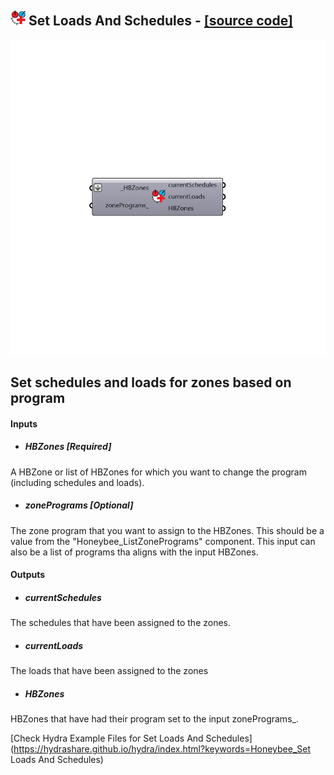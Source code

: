 ## ![](../../images/icons/Set_Loads_And_Schedules.png) Set Loads And Schedules - [[source code]](https://github.com/ladybug-tools/honeybee-legacy/tree/master/src/Honeybee_Set%20Loads%20And%20Schedules.py)

![](../../images/components/Set_Loads_And_Schedules.png)

Set schedules and loads for zones based on program 
 -
 

#### Inputs
* ##### HBZones [Required]
A HBZone or list of HBZones for which you want to change the program (including schedules and loads).
* ##### zonePrograms [Optional]
The zone program that you want to assign to the HBZones.  This should be a value from the "Honeybee_ListZonePrograms" component.  This input can also be a list of programs tha aligns with the input HBZones.

#### Outputs
* ##### currentSchedules
The schedules that have been assigned to the zones.
* ##### currentLoads
The loads that have been assigned to the zones
* ##### HBZones
HBZones that have had their program set to the input zonePrograms_.


[Check Hydra Example Files for Set Loads And Schedules](https://hydrashare.github.io/hydra/index.html?keywords=Honeybee_Set Loads And Schedules)